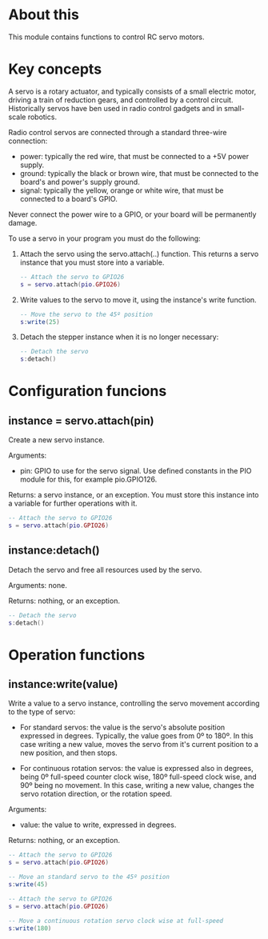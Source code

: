 # About this

This module contains functions to control RC servo motors.

# Key concepts

A servo is a rotary actuator, and typically consists of a small electric motor, driving a train of reduction gears, and controlled by a control circuit. Historically servos have ben used in radio control gadgets and in small-scale robotics. 

Radio control servos are connected through a standard three-wire connection:

* power: typically the red wire, that must be connected to a +5V power supply.
* ground: typically the black or brown wire, that must be connected to the board's and power's supply ground.
* signal: typically the yellow, orange or white wire, that must be connected to a board's GPIO.

Never connect the power wire to a GPIO, or your board will be permanently damage.

To use a servo in your program you must do the following:

1. Attach the servo using the servo.attach(..) function. This returns a servo instance that you must store into a variable.

   ```lua
   -- Attach the servo to GPIO26
   s = servo.attach(pio.GPIO26)
   ```

2. Write values to the servo to move it, using the instance's write function.

   ```lua
   -- Move the servo to the 45º position
   s:write(25)
   ```

3. Detach the stepper instance when it is no longer necessary:

   ```lua
   -- Detach the servo
   s:detach()
   ```

# Configuration funcions

## instance = servo.attach(pin)

Create a new servo instance.

Arguments:

* pin: GPIO to use for the servo signal. Use defined constants in the PIO module for this, for example pio.GPIO126.

Returns: a servo instance, or an exception. You must store this instance into a variable for further operations with it.

```lua
-- Attach the servo to GPIO26
s = servo.attach(pio.GPIO26)
```

## instance:detach()

Detach the servo and free all resources used by the servo.

Arguments: none.

Returns: nothing, or an exception.

```lua
-- Detach the servo
s:detach()
```

# Operation functions

## instance:write(value)

Write a value to a servo instance, controlling the servo movement according to the type of servo:

* For standard servos: the value is the servo's absolute position expressed in degrees. Typically, the value goes from 0º to 180º. In this case writing a new value, moves the servo from it's current position to a new position, and then stops.

* For continuous rotation servos: the value is expressed also in degrees, being 0º full-speed counter clock wise, 180º full-speed clock wise, and 90º being no movement. In this case, writing a new value, changes the servo rotation direction, or the rotation speed.

Arguments:

* value: the value to write, expressed in degrees.

Returns: nothing, or an exception.

```lua
-- Attach the servo to GPIO26
s = servo.attach(pio.GPIO26)

-- Move an standard servo to the 45º position
s:write(45)
```

```lua
-- Attach the servo to GPIO26
s = servo.attach(pio.GPIO26)

-- Move a continuous rotation servo clock wise at full-speed
s:write(180)
```
